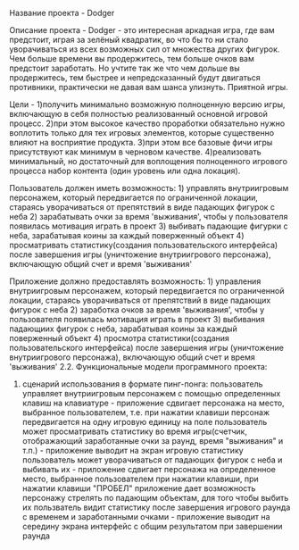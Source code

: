 Название проекта - Dodger


Описание проекта -
	Dodger - это интересная аркадная  игра, где вам предстоит, играя за зелёный квадратик,
  во что бы то ни стало уворачиваться из всех возможных сил от множества других фигурок.
  Чем больше времени вы продержитесь, тем больше очков вам предстоит заработать.
  Но учтите так же что чем дольше вы продержитесь, тем быстрее и непредсказанный будут двигаться противники,
  практически не давая вам шанса улизнуть. Приятной игры. 


Цели  -      1)получить минимально возможную полноценную версию игры, включающую в себя полностью реализованный основной игровой процесс. 
             2)при этом высокое качество проработки обязательно нужно воплотить только для тех игровых элементов, которые существенно влияют на восприятие продукта.
             3)при этом все базовые фичи игры присутствуют как минимум в черновом качестве.
             4)реализовать минимальный, но достаточный для воплощения полноценного игрового процесса набор контента (один уровень или одна локация).


Пользователь должен иметь возможность:
	         1) управлять внутриигровым персонажем, который передвигается по ограниченной локации, стараясь уворачиваться от препятствий
               в виде падающих фигурок с неба
		     2) зарабатывать очки за время 'выживания', чтобы у пользователя появилась мотивация играть в проект
			 3) выбивать падающие фигурки с неба, зарабатывая коины за каждый поверженный объект
			 4) просматривать статистику(создания пользовательского интерфейса) после завершения игры (уничтожение внутриигрового персонажа),
			   включающую общий счет и время 'выживания'


Приложение должно предоставлять возможность:
             1) управления внутриигровым персонажем, который передвигается по ограниченной локации, стараясь уворачиваться от препятствий
               в виде падающих фигурок с неба
		     2) заработка очков за время 'выживания', чтобы у пользователя появилась мотивация играть в проект
			 3) выбивания падающиих фигурок с неба, зарабатывая коины за каждый поверженный объект
			 4) просмотра статистики(создания пользовательского интерфейса) после завершения игры (уничтожение внутриигрового персонажа),
			   включающую общий счет и время 'выживания'
2.2. Функциональные модели программного проекта:
1) сценарий использования в формате пинг-понга:
	пользователь управляет внутриигровым персонажем с помощью определенных клавиш на клавиатуре - приложение сдвигает персонажа на место, выбранное пользователем, т.е. при нажатии клавиши персонаж передвигается на одну игровую единицу на поле
	пользователь может просматривать статистику во время игры(счетчик, отображающий заработанные очки за раунд, время "выживания" и т.п.) - приложение выводит на экран игровую статистику
	пользователь может уворачиваться от падающих фигурок с неба и выбивать их - приложение сдвигает персонажа на определенное место, выбранное пользователем при нажатии клавиши, при нажатии клавиши "ПРОБЕЛ" приложение дает возможность персонажу стрелять по падающим объектам, для того чтобы выбить их
	пользватель видит статистику после завершения игрового раунда с временем и заработанными очками - приложение выводит на середину экрана интерфейс с общим результатом при завершении раунда
